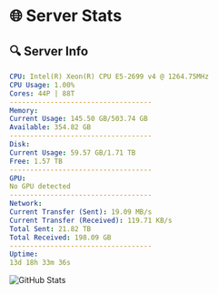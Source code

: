 # 🌐 Server Stats
## 🔍 Server Info
```yaml
CPU: Intel(R) Xeon(R) CPU E5-2699 v4 @ 1264.75MHz
CPU Usage: 1.00%
Cores: 44P | 88T
-----------------------------------
Memory:
Current Usage: 145.50 GB/503.74 GB
Available: 354.82 GB
-----------------------------------
Disk:
Current Usage: 59.57 GB/1.71 TB
Free: 1.57 TB
-----------------------------------
GPU:
No GPU detected
-----------------------------------
Network:
Current Transfer (Sent): 19.09 MB/s
Current Transfer (Received): 119.71 KB/s
Total Sent: 21.82 TB
Total Received: 198.09 GB
-----------------------------------
Uptime:
13d 18h 33m 36s
```
![GitHub Stats](https://img.shields.io/badge/Updated-2025-03-21_15:56:25-blue)